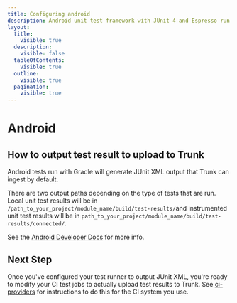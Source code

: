 ```yaml
---
title: Configuring android
description: Android unit test framework with JUnit 4 and Espresso run with Gradle.
layout:
  title:
    visible: true
  description:
    visible: false
  tableOfContents:
    visible: true
  outline:
    visible: true
  pagination:
    visible: true
---
```


# Android

## How to output test result to upload to Trunk

Android tests run with Gradle will generate JUnit XML output that Trunk can ingest by default.

There are two output paths depending on the type of tests that are run. Local unit test results will be in `/path_to_your_project/module_name/build/test-results/`and instrumented unit test results will be in `path_to_your_project/module_name/build/test-results/connected/`.

See the [Android Developer Docs](https://developer.android.com/studio/test/command-line) for more info.

## Next Step

Once you've configured your test runner to output JUnit XML, you're ready to modify your CI test jobs to actually upload test results to Trunk. See [ci-providers](../ci-providers/ "mention") for instructions to do this for the CI system you use.

